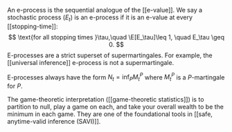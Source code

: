 An e-process is the sequential analogue of the [[e-value]]. We say a stochastic process $(E_t)$ is an e-process if it is an e-value at every [[stopping-time]]:
$$
\text{for all stopping times }\tau,\quad \E[E_\tau]\leq 1, \quad E_\tau \geq 0.
$$
E-processes are a strict superset of supermartingales. For example, the [[universal inference]] e-process is not a supermartingale.

E-processes always have the form $N_t = \inf_P M_t^P$ where $M_t^P$ is a $P$-martingale for $P$. 

The game-theoretic interpretation ([[game-theoretic statistics]]) is to partition to null, play a game on each, and take your overall wealth to be the minimum in each game. They are one of the foundational tools in [[safe, anytime-valid inference (SAVI)]]. 